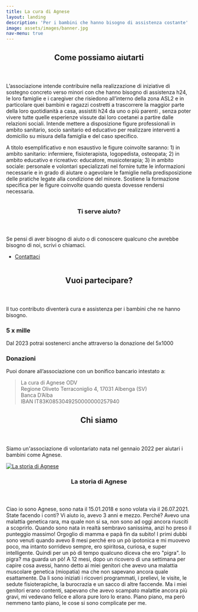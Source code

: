 ```yaml
---
title: La cura di Agnese
layout: landing
description: 'Per i bambini che hanno bisogno di assistenza costante'
image: assets/images/banner.jpg
nav-menu: true
---
```


<!-- Main -->
<div id="main">

<!-- Cosa Facciamo  -->
<section id="cosa-facciamo">
	<div class="inner">
		<header class="major">
			<h2>Come possiamo aiutarti</h2>
		</header>
		<div class="row">
	<div class="6u 12u$(small)">
		<p>L’associazione intende contribuire nella realizzazione di iniziative di sostegno concreto verso minori con che hanno bisogno di assistenza h24, le loro famiglie e i caregiver che risiedono all’interno della zona ASL2 e in particolare quei bambini e ragazzi costretti a trascorrere la maggior parte della loro quotidianità a casa, assistiti h24 da uno o più parenti , senza poter vivere tutte quelle esperienze vissute dai loro coetanei  a partire dalle relazioni sociali. Intende mettere a disposizione figure professionali in ambito sanitario, socio sanitario ed educativo per realizzare interventi a domicilio su misura della famiglia e del caso specifico.
		</p>
		</div>
	<div class="6u 12u$(small)"><p>
		 A titolo esemplificativo e non esaustivo le figure coinvolte saranno: 1) in ambito sanitario: infermiere, fisioterapista, logopedista, osteopata; 2) in ambito educativo e ricreativo: educatore, musicoterapia; 3) in ambito sociale: personale e volontari specializzati nel fornire tutte le informazioni necessarie e in grado di aiutare o agevolare le famiglie nella predisposizione delle pratiche legate alla condizione del minore. Sostiene la formazione specifica per le figure coinvolte quando questa dovesse rendersi necessaria.</p></div>
	</div>
	</div>
</section>
<section id="spotlights" class="spotlights">
<!-- Ti serve aiuto -->
	<section id="ti-serve-aiuto">
		<a href="generic.html" class="image">
			<img src="{% link assets/images/aditya-romansa-5zp0jym2w9M-unsplash.jpg %}" alt="" data-position="center center" />
		</a>
		<div class="content">
			<div class="inner">
				<header class="major">
					<h3>Ti serve aiuto?</h3>
				</header>
				<p>Se pensi di aver bisogno di aiuto o di conoscere qualcuno che avrebbe bisogno di noi, scrivi o chiamaci.</p>
				<ul class="actions">
					<li><a href="#contact" class="button">Contattaci</a></li>
				</ul>
			</div>
		</div>
	</section>
	<!-- Vuoi aiutare -->
	<section id="vuoi-aiutare">
		<a href="generic.html" class="image">
			<img src="{% link assets/images/clay-banks-3oWop6MFYfc-unsplash.jpg %}" alt="" data-position="top center" />
		</a>
		<div class="content">
			<div class="inner">
				<header class="major">
				<h2>Vuoi partecipare?</h2>
				</header>
	<div class="row">
	<p>Il tuo contributo diventerà cura e assistenza per i bambini che ne hanno bisogno. </p>
<div class="6u 12u$(small)">
<h3>5 x mille</h3>
<p>Dal 2023 potrai sostenerci anche attraverso la donazione del 5x1000</p>
<!--Nella casella relativa al sostegno del volontariato e delle altre organizzazioni senza scopo di lucro, </p>
<blockquote>inserisci il codice fiscale 90071760095</blockquote>-->
				<!--<ul class="actions">
					<li><a href="generic.html" class="button">Learn more</a></li>
				</ul>-->
				</div>
				<div class="6u 12u$(small)">
				<h3>Donazioni</h3>
				<p>Puoi donare all’associazione con un bonifico bancario intestato a:</p>
<blockquote>La cura di Agnese ODV<br>Regione Oliveto Terraconiglio 4, 17031 Albenga (SV)
<br>
Banca D’Alba<br>
IBAN IT83K0853049250000000257940
</blockquote>
<!--Ricordati di indicare il tuo nome, cognome, recapito postale e/o email nelle note, dove possibile: ti potremo inviare così il riepilogo delle donazioni da allegare alla dichiarazione dei redditi 
-->
</div>
			</div>
		</div>
	</div>
</section>
</section>

<!-- Three -->
<section id="chi-siamo">
	<div class="inner">
		<header class="major">
			<h2>Chi siamo</h2>
		</header>
		<p>Siamo un'associazione di volontariato nata nel gennaio 2022 per aiutari i bambini come Agnese.</p>
		<!--ul class="actions">
			<li><a href="generic.html" class="button next">Get Started</a></li>
		</ul-->
	</div>
</section>
<section id="la-storia-di-agnese" class="spotlights">
<!-- Chi siamo -->
	<section>
		<a href="generic.html" class="image">
			<img src="{% link assets/images/agnese.jpg %}" alt="La storia di Agnese" data-position="25% 25%" />
		</a>
		<div class="content">
			<div class="inner">
				<header class="major">
					<h3>La storia di Agnese</h3>
				</header>
				<p>Ciao io sono Agnese, sono nata il 15.01.2018 e sono volata via il 26.07.2021.
State facendo i conti? Vi aiuto io, avevo 3 anni e mezzo. Perché?
Avevo una malattia genetica rara, ma quale non si sa, non sono ad oggi ancora riusciti a scoprirlo. Quando sono nata in realtà sembravo sanissima, anzi ho preso il punteggio massimo! Orgoglio di mamma e papà fin da subito! I primi dubbi sono venuti quando avevo 8 mesi perché ero un pò ipotonica e mi muovevo poco, ma intanto sorridevo sempre, ero spiritosa, curiosa, e super intelligente. Quindi per un pò di tempo qualcuno diceva che ero "pigra". Io pigra? ma guarda un pò! A 12 mesi, dopo un ricovero di una settimana per capire cosa avessi, hanno detto ai miei genitori che avevo una malattia muscolare genetica (miopatia) ma che non sapevano ancora quale esattamente. Da lì sono iniziati i ricoveri programmati, i prelievi, le visite, le sedute fisioterapiche, la burocrazia e un sacco di altre faccende. Ma i miei genitori erano contenti, sapevano che avevo scampato malattie ancora più gravi, mi vedevano felice e allora pure loro lo erano. Piano piano, ma però nemmeno tanto piano, le cose si sono complicate per me.
</p>
				<!--ul class="actions">
					<li><a href="generic.html" class="button">Leggi la mia storia</a></li>
				</ul-->
			</div>
		</div>
	</section>
</section>
</div>
